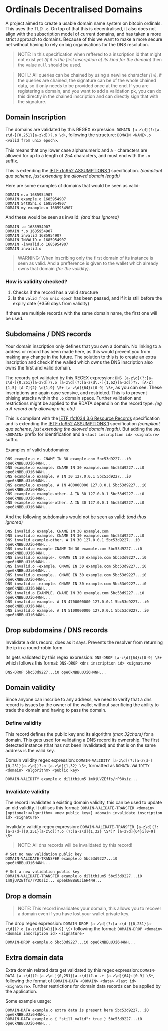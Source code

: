 # Ordinals Decentralised Domains

A project aimed to create a usable domain name system on bitcoin ordinals. This uses the TLD `.o`. On top of that this is decentralised, it also does not align with the subscription model of current domains, and has taken a more strict approach to domains. Because of this we want to make a more secure net without having to rely on big organisations for the DNS resolution.

> NOTE: In this specification when reffered to a inscription id that might not exist yet *(if it is the first inscription of its kind for the domain)* then the value `null` should be used.

> NOTE: All queries can be chained by using a newline character *(`\n`)*, if the queries are chained, the signature can be of the whole chained data, so it only needs to be provided once at the end. If you are registering a domain, and you want to add a validation pk, you can do this directly in the chained inscription and can directly sign that with the signature.

## Domain Inscription

The domains are validated by this REGEX expression: `DOMAIN [a-z\d](?:[a-z\d-]{0,251}[a-z\d])?.o \d+`, following the structure: `DOMAIN <NAME>.o <valid from unix epoch>`.

This means that ony lower case alphanumeric and a `-` characters are allowed for up to a length of 254 characters, and must end with the `.o` suffix.

This is extending the [IETF rfc952 ASSUMPTIONS 1](https://www.ietf.org/rfc/rfc952.txt) specification. *(compliant qua scheme, just extending the allowed domain length)*

Here are some examples of domains that would be seen as valid:
```
DOMAIN e.o 1685954907
DOMAIN example.o 1685954907 
DOMAIN 54t05h1.o 1685954907
DOMAIN my-example.o 1685954907 
```
And these would be seen as invalid: *(and thus ignored)*
```
DOMAIN .o 1685954907 
DOMAIN *.o 1685954907 
DOMAIN invalid 1685954907 
DOMAIN INVALID.o 1685954907 
DOMAIN -invalid.o 1685954907 
DOMAIN invalid.o
```

> WARNING: When inscribing only the first domain of its instance is seen as valid. And a prefference is given to the wallet which already owns that domain *(for the validity)*.

### How is validity checked?

1. Checks if the record has a valid structure
2. Is the `valid from unix epoch` has been passed, and if it is still before the expiry date (+356 days from validity)

If there are multiple records with the same domain name, the first one will be used.

## Subdomains / DNS records

Your domain inscription only defines that you own a domain. No linking to a addess or record has been made here, as this would prevent you from making any change in the future. The solution to this is to create an extra inscription and check if the walled which owns the DNS inscription also owns the first and valid domain. 

The records get validated by this REGEX expression: `DNS [a-z\d](?:[a-z\d-]{0,251}[a-z\d])?.o [a-z\d](?:[a-z\d\.-]{1,62}[a-zd])?\. [A-Z]{1,5} [A-Z]{2} \d{1,9} \S+ [a-z\d]{64}i[0-9] \S+`, as you can see. These inscriptions are again case sensive, and restricted. This is to prevent phising attacks within the `.o` domain space. Further validation and restrictions might be applied to the RDATA dependin on the record type. *(eg a A record only allowing a ip, etc)*

This is compliant with the [IETF rfc1034 3.6 Resource Records](https://www.ietf.org/rfc/rfc1034.txt) specification and is extending the [IETF rfc952 ASSUMPTIONS 1](https://www.ietf.org/rfc/rfc952.txt) specification *(compliant qua scheme, just extending the allowed domain length)*. But adding the `DNS <DOMAIN>` prefix for identification and a `<last inscription id> <signature>` suffix.

Examples of valid subdomains:
```
DNS example.o e. CNAME IN 30 example.com 5bc53d9227...i0 ope6kNBBuUJi6H4NH...
DNS example.o example. CNAME IN 30 example.com 5bc53d9227...i0 ope6kNBBuUJi6H4NH...
DNS example.o example. A IN 30 127.0.0.1 5bc53d9227...i0 ope6kNBBuUJi6H4NH...
DNS example.o example. A IN 400000000 127.0.0.1 5bc53d9227...i0 ope6kNBBuUJi6H4NH...
DNS example.o example.other. A IN 30 127.0.0.1 5bc53d9227...i0 ope6kNBBuUJi6H4NH...
DNS example.o example-other. A IN 30 127.0.0.1 5bc53d9227...i0 ope6kNBBuUJi6H4NH...
```
And the following subdomains would not be seen as valid: *(and thus ignored)*
```
DNS invalid.o example. CNAME IN 30 example.com
DNS invalid.o example. CNAME IN 30 example.com 5bc53d9227...i0
DNS invalid example-other. A IN 30 127.0.0.1 5bc53d9227...i0 ope6kNBBuUJi6H4NH...
DNS invalid.o example CNAME IN 30 example.com 5bc53d9227...i0 ope6kNBBuUJi6H4NH...
DNS invalid.o example-. CNAME IN 30 example.com 5bc53d9227...i0 ope6kNBBuUJi6H4NH...
DNS invalid.o -example. CNAME IN 30 example.com 5bc53d9227...i0 ope6kNBBuUJi6H4NH...
DNS invalid.o example.. CNAME IN 30 example.com 5bc53d9227...i0 ope6kNBBuUJi6H4NH...
DNS invalid.o .example. CNAME IN 30 example.com 5bc53d9227...i0 ope6kNBBuUJi6H4NH...
DNS invalid.o EXAMPLE. CNAME IN 30 example.com 5bc53d9227...i0 ope6kNBBuUJi6H4NH...
DNS invalid.o example. A IN 4700000000 127.0.0.1 5bc53d9227...i0 ope6kNBBuUJi6H4NH...
DNS invalid.o example. A IN 5100000000 127.0.0.1 5bc53d9227...i0 ope6kNBBuUJi6H4NH...
```

## Drop subdomains / DNS records

Invalidate a dns record, does as it says. Prevents the resolver from returning the ip in a round-robin form.

Its gets validated by this regex expression: `DNS-DROP [a-z\d]{64}i[0-9] \S+` which follows this format: `DNS-DROP <dns inscription id> <signature>`

```
DNS-DROP 5bc53d9227...i0 ope6kNBBuUJi6H4NH...
```

## Domain validity

Since anyone can inscribe to any address, we need to verify that a dns record is issues by the owner of the wallet without sacrificing the ability to trade the domain and having to pass the domain.  

### Define validity

This record defines the public key and its algorithm *(max 32chars)* for a domain. This gets used for validating a DNS record its ownership. The first detected instance (that has not been invalidated) and that is on the same address is the valid key.

Domain validity regex expression: `DOMAIN-VALIDITY [a-z\d](?:[a-z\d-]{0,251}[a-z\d])?.o [a-z\d]{1,32} \S+`, formatted as `DOMAIN-VALIDITY <domain> <algorithm> <public key>` 

```
DOMAIN-VALIDITY example.o dilithium5 1m8jUVZEffs/rP3Osiz...
```

### Invalidate validity

The record invalidates a existing domain validity, this can be used to update an old validity. It utilises this format: `DOMAIN-VALIDATE-TRANSFER <domain> [optional:<algorithm> <new public key>] <domain invalidate inscription id> <signature>`

Invalidate validity regex expression: `DOMAIN-VALIDATE-TRANSFER [a-z\d](?:[a-z\d-]{0,251}[a-z\d])?.o (?:[a-z\d]{1,32} \S*)? [a-z\d]{64}i[0-9] \S+`

> NOTE: All dns records will be invalidated by this record!

```
# Set no new validation public key
DOMAIN-VALIDATE-TRANSFER example.o 5bc53d9227...i0 ope6kNBBuUJi6H4NH...

# Set a new validation public key
DOMAIN-VALIDATE-TRANSFER example.o dilithium5 5bc53d9227...i0 1m8jUVZEffs/rP3Osiz... ope6kNBBuUJi6H4NH...
```

## Drop a domain

> NOTE: This record invalidates your domain, this allows you to recover a domain even if you have lost your wallet private key. 

The drop regex expression: `DOMAIN-DROP [a-z\d](?:[a-z\d-]{0,251}[a-z\d])?.o [a-z\d]{64}i[0-9] \S+` following the format: `DOMAIN-DROP <domain> <domain inscription id> <signature>` 

```
DOMAIN-DROP example.o 5bc53d9227...i0 ope6kNBBuUJi6H4NH...
```

## Extra domain data

Extra domain related data get validated by this regex expression: `DOMAIN-DATA [a-z\d](?:[a-z\d-]{0,251}[a-z\d])?.o .+ [a-z\d]{64}i[0-9] \S+`, following the format of `DOMAIN-DATA <DOMAIN> <data> <last id> <signature>`. Further restrictions for domain data records can be applied by the application. 

Some example usage:
```
DOMAIN-DATA example.o extra data is present here 5bc53d9227...i0 ope6kNBBuUJi6H4NH...
DOMAIN-DATA example.o { "still_valid": true } 5bc53d9227...i0 ope6kNBBuUJi6H4NH...
```
